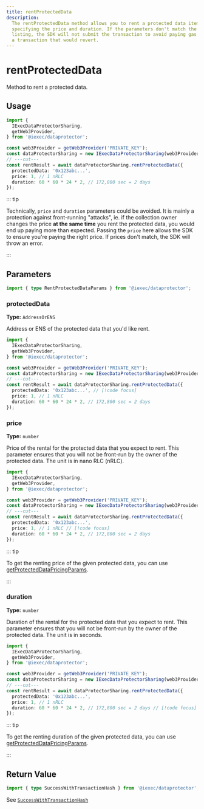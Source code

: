 ```yaml
---
title: rentProtectedData
description:
  The rentProtectedData method allows you to rent a protected data item by
  specifying the price and duration. If the parameters don't match the current
  listing, the SDK will not submit the transaction to avoid paying gas fees for
  a transaction that would revert.
---
```


# rentProtectedData <ChainNotSupportedBadge />

Method to rent a protected data.

## Usage

```ts twoslash
import {
  IExecDataProtectorSharing,
  getWeb3Provider,
} from '@iexec/dataprotector';

const web3Provider = getWeb3Provider('PRIVATE_KEY');
const dataProtectorSharing = new IExecDataProtectorSharing(web3Provider);
// ---cut---
const rentResult = await dataProtectorSharing.rentProtectedData({
  protectedData: '0x123abc...',
  price: 1, // 1 nRLC
  duration: 60 * 60 * 24 * 2, // 172,800 sec = 2 days
});
```

::: tip

Technically, `price` and `duration` parameters could be avoided. It is mainly a
protection against front-running "attacks", ie. if the collection owner changes
the price **at the same time** you rent the protected data, you would end up
paying more than expected. Passing the `price` here allows the SDK to ensure
you're paying the right price. If prices don't match, the SDK will throw an
error.

:::

## Parameters

```ts twoslash
import { type RentProtectedDataParams } from '@iexec/dataprotector';
```

### protectedData <RequiredBadge />

**Type:** `AddressOrENS`

Address or ENS of the protected data that you'd like rent.

```ts twoslash
import {
  IExecDataProtectorSharing,
  getWeb3Provider,
} from '@iexec/dataprotector';

const web3Provider = getWeb3Provider('PRIVATE_KEY');
const dataProtectorSharing = new IExecDataProtectorSharing(web3Provider);
// ---cut---
const rentResult = await dataProtectorSharing.rentProtectedData({
  protectedData: '0x123abc...', // [!code focus]
  price: 1, // 1 nRLC
  duration: 60 * 60 * 24 * 2, // 172,800 sec = 2 days
});
```

### price <RequiredBadge />

**Type:** `number`

Price of the rental for the protected data that you expect to rent. This
parameter ensures that you will not be front-run by the owner of the protected
data. The unit is in nano RLC (nRLC).

```ts twoslash
import {
  IExecDataProtectorSharing,
  getWeb3Provider,
} from '@iexec/dataprotector';

const web3Provider = getWeb3Provider('PRIVATE_KEY');
const dataProtectorSharing = new IExecDataProtectorSharing(web3Provider);
// ---cut---
const rentResult = await dataProtectorSharing.rentProtectedData({
  protectedData: '0x123abc...',
  price: 1, // 1 nRLC // [!code focus]
  duration: 60 * 60 * 24 * 2, // 172,800 sec = 2 days
});
```

::: tip

To get the renting price of the given protected data, you can use
[getProtectedDataPricingParams](/references/dataProtector/dataProtectorSharing/read/getProtectedDataPricingParams).

:::

### duration <RequiredBadge />

**Type:** `number`

Duration of the rental for the protected data that you expect to rent. This
parameter ensures that you will not be front-run by the owner of the protected
data. The unit is in seconds.

```ts twoslash
import {
  IExecDataProtectorSharing,
  getWeb3Provider,
} from '@iexec/dataprotector';

const web3Provider = getWeb3Provider('PRIVATE_KEY');
const dataProtectorSharing = new IExecDataProtectorSharing(web3Provider);
// ---cut---
const rentResult = await dataProtectorSharing.rentProtectedData({
  protectedData: '0x123abc...',
  price: 1, // 1 nRLC
  duration: 60 * 60 * 24 * 2, // 172,800 sec = 2 days // [!code focus]
});
```

::: tip

To get the renting duration of the given protected data, you can use
[getProtectedDataPricingParams](/references/dataProtector/dataProtectorSharing/read/getProtectedDataPricingParams).

:::

## Return Value

```ts twoslash
import { type SuccessWithTransactionHash } from '@iexec/dataprotector';
```

See
[`SuccessWithTransactionHash`](/references/dataProtector/types#successwithtransactionhash)

<script setup>
import RequiredBadge from '@/components/RequiredBadge.vue'
import ChainNotSupportedBadge from '@/components/ChainNotSupportedBadge.vue'
</script>
